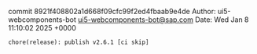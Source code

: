 commit 8921f408802a1d668f09cfc99f2ed4fbaab9e4de
Author: ui5-webcomponents-bot <ui5-webcomponents-bot@sap.com>
Date:   Wed Jan 8 11:10:02 2025 +0000

    chore(release): publish v2.6.1 [ci skip]
